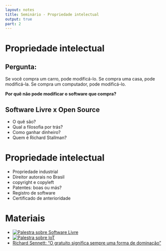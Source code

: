 ```yaml
---
layout: notes
title: Seminário - Propriedade intelectual
output: true
part: 2
---
```


# Propriedade intelectual

## Pergunta:
Se você compra um carro, pode modificá-lo. Se compra uma
casa, pode modificá-la. Se compra um computador, pode
modificá-lo.

**Por quê não pode modificar o software que compra?**

## Software Livre x Open Source

* O quê são?
* Qual a filosofia por trás?
* Como ganhar dinheiro?
* Quem é Richard Stallman?

# Propriedade intelectual

* Propriedade industrial
* Direitor autorais no Brasil
* copyright e copyleft 
* Patentes: boas ou más?
* Registro de software
* Certificado de anterioridade

# Materiais

* [![Palestra sobre Software Livre](http://img.youtube.com/vi/l9zT4uC6pAQ/0.jpg)](https://www.youtube.com/watch?v=l9zT4uC6pAQ "Video Title")
* [![Palestra sobre IoT](http://img.youtube.com/vi/AAP4N3KyLmMl/0.jpg)](https://www.youtube.com/watch?v=AAP4N3KyLmM "Video Title")
* [Richard Sennett: “O gratuito significa sempre uma forma de dominação”](https://brasil.elpais.com/brasil/2018/08/09/cultura/1533824675_957329.html)

 
